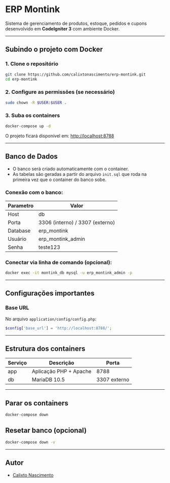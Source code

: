 
# ERP Montink

Sistema de gerenciamento de produtos, estoque, pedidos e cupons desenvolvido em **CodeIgniter 3** com ambiente Docker.

---

## **Subindo o projeto com Docker**

### 1. Clone o repositório

```bash
git clone https://github.com/calixtonascimento/erp-montink.git
cd erp-montink
```

### 2. Configure as permissões (se necessário)

```bash
sudo chown -R $USER:$USER .
```

### 3. Suba os containers

```bash
docker-compose up -d
```

O projeto ficará disponível em: [http://localhost:8788](http://localhost:8788)

---

## **Banco de Dados**

- O banco será criado automaticamente com o container.
- As tabelas são geradas a partir do arquivo `init.sql` que roda na primeira vez que o container do banco sobe.

### Conexão com o banco:

| Parametro | Valor                          |
|------------|-------------------------------|
| Host       | db                            |
| Porta      | 3306 (interno) / 3307 (externo)|
| Database   | erp_montink                   |
| Usuário    | erp_montink_admin             |
| Senha      | teste123                      |

### Conectar via linha de comando (opcional):

```bash
docker exec -it montink_db mysql -u erp_montink_admin -p
```

---

## **Configurações importantes**

### Base URL

No arquivo `application/config/config.php`:

```php
$config['base_url'] = 'http://localhost:8788/';
```

---

## **Estrutura dos containers**

| Serviço | Descrição             | Porta        |
|---------|------------------------|--------------|
| app     | Aplicação PHP + Apache | 8788         |
| db      | MariaDB 10.5           | 3307 externo |

---

## **Parar os containers**

```bash
docker-compose down
```

## **Resetar banco (opcional)**

```bash
docker-compose down -v
```

---

## **Autor**

- [Calixto Nascimento](https://github.com/calixtonascimento)
